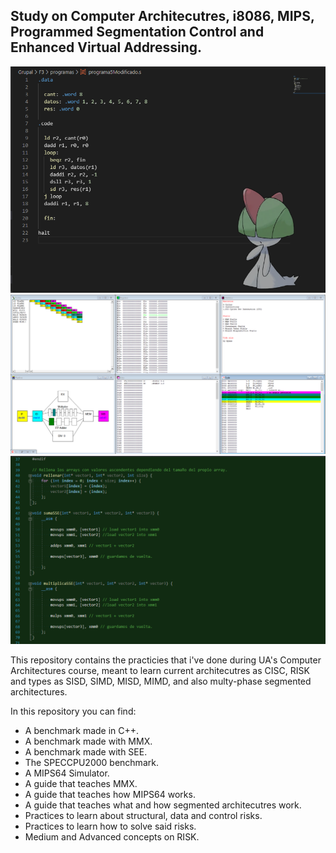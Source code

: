 ## Study on Computer Architecutres, i8086, MIPS, Programmed Segmentation Control and Enhanced Virtual Addressing.

<p align="center">
  <img src="./assets/preview1.png"></img>
  <img src="./assets/preview2.png"></img>
  <img src="./assets/preview3.png"></img>
</p>

This repository contains the practicies that i've done during UA's Computer Architectures course, meant to learn current architecutres as CISC, RISK and types as SISD, SIMD, MISD, MIMD, and also multy-phase segmented architectures.

In this repository you can find:

- A benchmark made in C++.
- A benchmark made with MMX.
- A benchmark made with SEE.
- The SPECCPU2000 benchmark.
- A MIPS64 Simulator.
- A guide that teaches MMX.
- A guide that teaches how MIPS64 works.
- A guide that teaches what and how segmented architecutres work.
- Practices to learn about structural, data and control risks.
- Practices to learn how to solve said risks.
- Medium and Advanced concepts on RISK.
